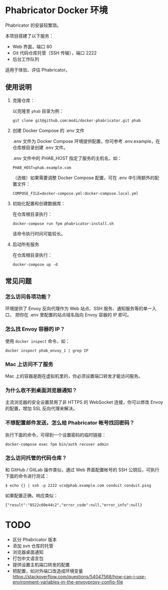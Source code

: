 # Phabricator Docker 环境

Phabricator 的安装较繁琐。

本项目搭建了以下服务：

- Web 界面，端口 80
- Git 代码仓库托管（SSH 传输），端口 2222
- 后台工作队列

适用于体验、评估 Phabricator。

## 使用说明

1.  克隆仓库：

    以克隆至 `phab` 目录为例：

        git clone git@github.com:modi/docker-phabricator.git phab

2.  创建 Docker Compose 的 .env 文件

    .env 文件为 Docker Compose 环境提供配置，你可参考 .env.example，在仓库根目录创建 .env 文件。
    
    .env 文件中的 PHAB_HOST 指定了服务的主机名，如：

        PHAB_HOST=phab.example.com

    （选做）如果需要调整 Docker Compose 配置，可在 .env 中引用额外的配置文件：

        COMPOSE_FILE=docker-compose.yml:docker-compose.local.yml

3.  初始化配置和创建数据库：

    在仓库根目录执行：

        docker-compose run fpm phabricator-install.sh

    该命令执行时间可能较长。

4.  启动所有服务

    在仓库根目录执行：

        docker-compose up -d

## 常见问题

### 怎么访问各项功能？

环境提供了 Envoy 反向代理作为 Web 站点、SSH 服务、通知服务等的单一入口，
把你在 .env 里配置的站点域名指向 Envoy 容器的 IP 即可。

### 怎么找 Envoy 容器的 IP？

使用 `docker inspect` 命令，如：

    docker inspect phab_envoy_1 | grep IP

### Mac 上访问不了服务

Mac 上的容器是跑在虚拟机里的，你必须设置端口转发才能访问服务。

### 为什么收不到桌面浏览器通知？

主流浏览器的安全设置禁用了非 HTTPS 的 WebSocket 连接，你可以修改 Envoy 的配置，增加 SSL 反向代理来解决。

### 不想配置邮件发送，怎么给 Phabricator 帐号找回密码？

执行下面的命令，可得到一个设置密码的临时链接：

    docker-compose exec fpm bin/auth recover admin

### 怎么访问托管的代码仓库？

和 GitHub / GitLab 操作类似，通过 Web 界面配置帐号的 SSH 公钥后，可执行下面的命令进行测试：

```
$ echo {} | ssh -p 2222 vcs@phab.example.com conduit conduit.ping
```

如果配置正确，响应类似：

```
{"result":"8522c60e44c2","error_code":null,"error_info":null}
```

# TODO

- 区分 Phabricator 版本
- 添加 svn 仓库的托管
- 浏览器桌面通知
- 打包中文语言包
- 提供设置主机端口转发的配置
- 把配置，如对外端口改造成环境变量 https://stackoverflow.com/questions/54047568/how-can-i-use-environment-variables-in-the-envoyproxy-config-file
